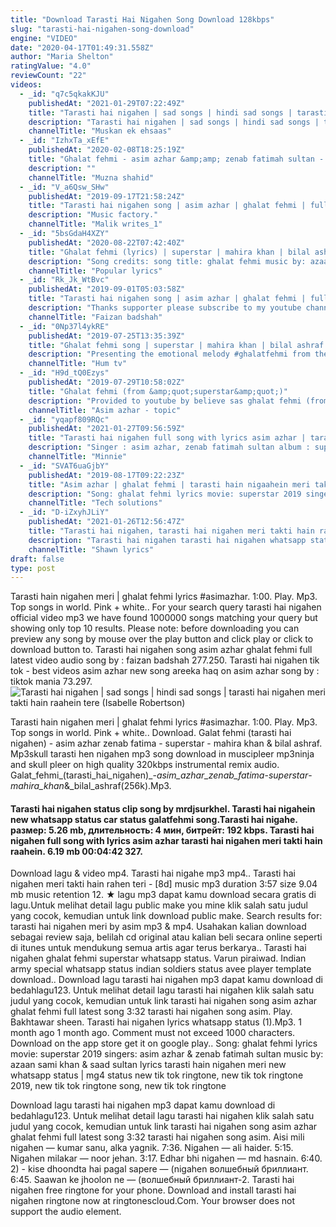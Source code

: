 ```yaml
---
title: "Download Tarasti Hai Nigahen Song Download 128kbps"
slug: "tarasti-hai-nigahen-song-download"
engine: "VIDEO"
date: "2020-04-17T01:49:31.558Z"
author: "Maria Shelton"
ratingValue: "4.0"
reviewCount: "22"
videos:
  - _id: "q7c5qkakKJU"
    publishedAt: "2021-01-29T07:22:49Z"
    title: "Tarasti hai nigahen | sad songs | hindi sad songs | tarasti hai nigahen meri takti hain raahein tere"
    description: "Tarasti hai nigahen | sad songs | hindi sad songs | tarasti hai nigahen meri takti hain raahein tere v shorts - made in india | short video &amp; audio app"
    channelTitle: "Muskan ek ehsaas"
  - _id: "IzhxTa_xEfE"
    publishedAt: "2020-02-08T18:25:19Z"
    title: "Ghalat fehmi - asim azhar &amp;amp; zenab fatimah sultan - superstar (2019) - lyrical video with translation"
    description: ""
    channelTitle: "Muzna shahid"
  - _id: "V_a6Qsw_SHw"
    publishedAt: "2019-09-17T21:58:24Z"
    title: "Tarasti hai nigahen song | asim azhar | ghalat fehmi | full latest video audio song"
    description: "Music factory."
    channelTitle: "Malik writes_1"
  - _id: "5bsGdaH4XZY"
    publishedAt: "2020-08-22T07:42:40Z"
    title: "Ghalat fehmi (lyrics) | superstar | mahira khan | bilal ashraf | asim &amp;amp; zenab | azaan &amp;amp; saad"
    description: "Song credits: song title: ghalat fehmi music by: azaan sami khan &amp; saad sultan singers: asim azhar &amp; zenab fatimah sultan lyrics: shakeel sohail qawalli"
    channelTitle: "Popular lyrics"
  - _id: "Rk_Jk_WtBvc"
    publishedAt: "2019-09-01T05:03:58Z"
    title: "Tarasti hai nigahen song | asim azhar | ghalat fehmi | full latest video audio song"
    description: "Thanks supporter please subscribe to my youtube channel you can see whatsapp status on my youtube channel sad status happy status feeling"
    channelTitle: "Faizan badshah"
  - _id: "0Np37l4ykRE"
    publishedAt: "2019-07-25T13:35:39Z"
    title: "Ghalat fehmi song | superstar | mahira khan | bilal ashraf | asim &amp;amp; zenab | azaan &amp;amp; saad"
    description: "Presenting the emotional melody #ghalatfehmi from the film superstar ❤ song title: ghalat fehmi music by: azaan sami khan &amp; saad sultan singers: asim"
    channelTitle: "Hum tv"
  - _id: "H9d_tQ0Ezys"
    publishedAt: "2019-07-29T10:58:02Z"
    title: "Ghalat fehmi (from &amp;quot;superstar&amp;quot;)"
    description: "Provided to youtube by believe sas ghalat fehmi (from superstar) · asim azhar, zenab fatimah sultan ghalat fehmi (from superstar) ℗ hum films"
    channelTitle: "Asim azhar - topic"
  - _id: "yqapf809RQc"
    publishedAt: "2021-01-27T09:56:59Z"
    title: "Tarasti hai nigahen full song with lyrics asim azhar | tarasti hai nigahen meri takti hain raahein"
    description: "Singer : asim azhar, zenab fatimah sultan album : superstar (pakistani film) lyrics : shakeel sohail music : azaan sami khan cast : mahira khan, bilal ashraf"
    channelTitle: "Minnie"
  - _id: "SVAT6uaGjbY"
    publishedAt: "2019-08-17T09:22:23Z"
    title: "Asim azhar | ghalat fehmi | tarasti hain nigaahein meri takti hain raahein teri | hum films"
    description: "Song: ghalat fehmi lyrics movie: superstar 2019 singers: asim azhar &amp; zenab fatimah sultan music by: azaan sami khan &amp; saad sultan lyrics writer:"
    channelTitle: "Tech solutions"
  - _id: "D-iZxyhJLiY"
    publishedAt: "2021-01-26T12:56:47Z"
    title: "Tarasti hai nigahen, tarasti hai nigahen meri takti hain raahein tere, tarasti hai nigahen song"
    description: "Tarasti hai nigahen tarasti hai nigahen whatsapp status tarasti hai nigahen song tarasti hai nigahen status tarasti hai nigahen meri status tarasti hai nigahen"
    channelTitle: "Shawn lyrics"
draft: false
type: post
---
```


Tarasti hain nigahen meri | ghalat fehmi lyrics #asimazhar. 1:00. Play. Mp3. Top songs in world. Pink + white.. For your search query tarasti hai nigahen official video mp3 we have found 1000000 songs matching your query but showing only top 10 results. Please note: before downloading you can preview any song by mouse over the play button and click play or click to download button to. Tarasti hai nigahen song asim azhar ghalat fehmi full latest video audio song by : faizan badshah 277.250. Tarasti hai nigahen tik tok - best videos asim azhar new song areeka haq on asim azhar song by : tiktok mania 73.297.
![Tarasti hai nigahen | sad songs | hindi sad songs | tarasti hai nigahen meri takti hain raahein tere (Isabelle Robertson)](https://i.ytimg.com/vi/q7c5qkakKJU/hqdefault.jpg "Tarasti hai nigahen | sad songs | hindi sad songs | tarasti hai nigahen meri takti hain raahein tere (Linnie Lowe)")

Tarasti hain nigahen meri | ghalat fehmi lyrics #asimazhar. 1:00. Play. Mp3. Top songs in world. Pink + white.. Download. Galat fehmi (tarasti hai nigahen) - asim azhar zenab fatima - superstar - mahira khan &amp; bilal ashraf. Mp3skull tarasti hen nigahen mp3 song download in muscipleer mp3ninja and skull pleer on high quality 320kbps instrumental remix audio. Galat_fehmi_(tarasti_hai_nigahen)_-_asim_azhar_zenab_fatima_-_superstar_-_mahira_khan_&amp;_bilal_ashraf(256k).Mp3.
<!--inArticleAds-->

<!--galleryOne-->

#### Tarasti hai nigahen status clip song by mrdjsurkhel. Tarasti hai nigahein new whatsapp status car status galatfehmi song.Tarasti hai nigahe. размер: 5.26 mb, длительность: 4 мин, битрейт: 192 kbps. Tarasti hai nigahen full song with lyrics asim azhar tarasti hai nigahen meri takti hain raahein. 6.19 mb 00:04:42 327.
<!--inArticleAds-->

<!--galleryTwo-->

Download lagu &amp; video mp4. Tarasti hai nigahe mp3  mp4.. Tarasti hai nigahen meri takti hain rahen teri - [8d] music mp3 duration 3:57 size 9.04 mb  music retention 12. ★ lagu mp3 dapat kamu download secara gratis di lagu.Untuk melihat detail lagu public make you mine klik salah satu judul yang cocok, kemudian untuk link download public make. Search results for: tarasti hai nigahen meri by asim mp3 &amp; mp4. Usahakan kalian download sebagai review saja, belilah cd original atau kalian beli secara online seperti di itunes untuk mendukung semua artis agar terus berkarya.. Tarasti hai nigahen ghalat fehmi superstar whatsapp status. Varun piraiwad. Indian army special whatsapp status indian soldiers status avee player template download.. Download lagu tarasti hai nigahen mp3 dapat kamu download di bedahlagu123. Untuk melihat detail lagu tarasti hai nigahen klik salah satu judul yang cocok, kemudian untuk link tarasti hai nigahen song asim azhar ghalat fehmi full latest song 3:32 tarasti hai nigahen song asim. Play. Bakhtawar sheen. Tarasti hai nigahen lyrics whatsapp status (1).Mp3. 1 month ago 1 month ago. Comment must not exceed 1000 characters. Download on the app store get it on google play.. Song: ghalat fehmi lyrics movie: superstar 2019 singers: asim azhar &amp; zenab fatimah sultan music by: azaan sami khan &amp; saad sultan lyrics tarasti hain nigahen meri new whatsapp status | mg4 status new tik tok ringtone, new tik tok ringtone 2019, new tik tok ringtone song, new tik tok ringtone
<!--galleryThree-->

Download lagu tarasti hai nigahen mp3 dapat kamu download di bedahlagu123. Untuk melihat detail lagu tarasti hai nigahen klik salah satu judul yang cocok, kemudian untuk link tarasti hai nigahen song asim azhar ghalat fehmi full latest song 3:32 tarasti hai nigahen song asim. Aisi mili nigahen — kumar sanu, alka yagnik. 7:36. Nigahen — ali haider. 5:15. Nigahen milakar — noor jehan. 3:17. Edhar bhi nigahen — md hasnain. 6:40. 2) - kise dhoondta hai pagal sapere — (nigahen  волшебный бриллиант. 6:45. Saawan ke jhoolon ne — (волшебный бриллиант-2. Tarasti hai nigahen free ringtone for your phone. Download and install tarasti hai nigahen ringtone now at ringtonescloud.Com. Your browser does not support the audio element.